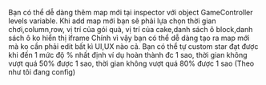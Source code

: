 Bạn có thể dễ dàng thêm map mới tại inspector với object GameController levels variable.
Khi add map mới bạn sẽ phải lựa chọn thời gian chơi,column,row, vị trí của gói quà, vị trí của cake,danh sách ô block,danh sách ô ko hiển thị iframe
Chính vì vậy bạn có thể dễ dàng tạo ra map mới mà ko cần phải edit bất kì UI,UX nào cả.
Bạn có thể tự custom star đạt được khi đến 1 mức độ % nhất định ví dụ hoàn thành đc 1 sao, thời gian không vượt quá 50% được 1 sao, thời gian không vượt quá 80% được 1 sao (Theo như tôi đang config)
